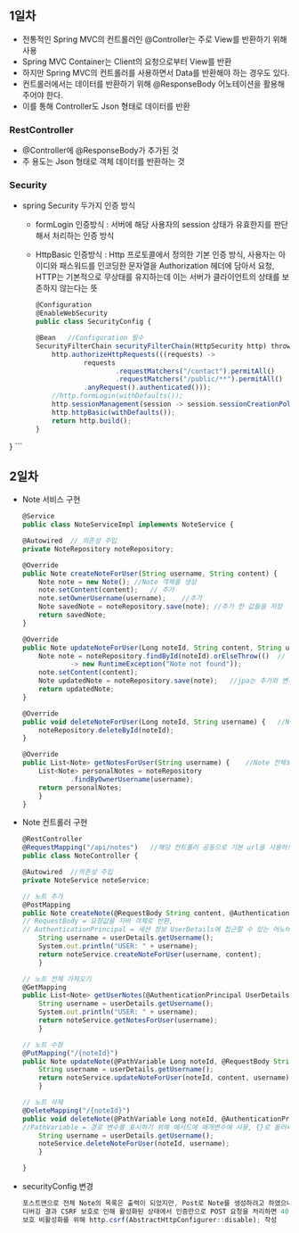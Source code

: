 ## 1일차
- 전통적인 Spring MVC의 컨트롤러인 @Controller는 주로 View를 반환하기 위해 사용
- Spring MVC Container는 Client의 요청으로부터 View를 반환
- 하지만 Spring MVC의 컨트롤러를 사용하면서 Data를 반환해야 하는 경우도 있다.
- 컨트롤러에서는 데이터를 반환하기 위해 @ResponseBody 어노테이션을 활용해주어야 한다.
- 이를 통해 Controller도 Json 형태로 데이터를 반환

### RestController
- @Controller에 @ResponseBody가 추가된 것
- 주 용도는 Json 형태로 객체 데이터를 반환하는 것

###  Security
- spring Security 두가지 인증 방식
  - formLogin 인증방식 : 서버에 해당 사용자의 session 상태가 유효한지를 판단해서 처리하는 인증 방식
  - HttpBasic 인증방식 : Http 프로토콜에서 정의한 기본 인증 방식, 사용자는 아이디와 패스워드를 인코딩한 문자열을 Authorization 헤더에 담아서 요청, HTTP는 기본적으로 무상태를 유지하는데 이는 서버가 클라이언트의 상태를 보존하지 않는다는 뜻
   
    ```javascript
    @Configuration
    @EnableWebSecurity
    public class SecurityConfig {

    @Bean   //Configuration 필수
    SecurityFilterChain securityFilterChain(HttpSecurity http) throws Exception {
        http.authorizeHttpRequests(((requests) ->
                requests
                        .requestMatchers("/contact").permitAll()
                        .requestMatchers("/public/**").permitAll()
                .anyRequest().authenticated()));
        //http.formLogin(withDefaults());
        http.sessionManagement(session -> session.sessionCreationPolicy(SessionCreationPolicy.STATELESS));
        http.httpBasic(withDefaults());
        return http.build();
    }
}
    ```

## 2일차
- Note 서비스 구현

    ```javascript
    @Service
    public class NoteServiceImpl implements NoteService {

    @Autowired  // 의존성 주입
    private NoteRepository noteRepository;
    
    @Override   
    public Note createNoteForUser(String username, String content) {    //Note 추가
        Note note = new Note(); //Note 객체를 생성
        note.setContent(content);   // 추가
        note.setOwnerUsername(username);    //추가
        Note savedNote = noteRepository.save(note); //추가 한 값들을 저장
        return savedNote;
    }

    @Override
    public Note updateNoteForUser(Long noteId, String content, String username) {   //Note 수정(userID값을 가져와 수정)
        Note note = noteRepository.findById(noteId).orElseThrow(()  // 1일차에 작성한 해당 id값이 존재하지 않으면 오류 발생
                -> new RuntimeException("Note not found"));
        note.setContent(content);
        Note updatedNote = noteRepository.save(note);   //jpa는 추가와 변경 모두 save()를 사용
        return updatedNote;
    }

    @Override
    public void deleteNoteForUser(Long noteId, String username) {   //Note 삭제(userID값을 가져와 삭제)
        noteRepository.deleteById(noteId);
    }

    @Override
    public List<Note> getNotesForUser(String username) {    //Note 전체보기(username을 통하여 List 반환)
        List<Note> personalNotes = noteRepository
                .findByOwnerUsername(username);
        return personalNotes;
        }
    }
    ```
  
- Note 컨트롤러 구현

    ```javascript
    @RestController
    @RequestMapping("/api/notes")   //해당 컨트롤러 공동으로 기본 url을 사용하도록 설정
    public class NoteController {

    @Autowired  //의존성 주입
    private NoteService noteService;

    // 노트 추가
    @PostMapping
    public Note createNote(@RequestBody String content, @AuthenticationPrincipal UserDetails userDetails) {
    // RequestBody = 요청값을 자바 객체로 반환, 
    // AuthenticationPrincipal = 세션 정보 UserDetails에 접근할 수 있는 어노테이션 (로그인 세션 정보가 필요한 컨트롤러에서 정보를 받아서 사용)
        String username = userDetails.getUsername();
        System.out.println("USER: " + username);
        return noteService.createNoteForUser(username, content);
        }

    // 노트 전체 가져오기
    @GetMapping
    public List<Note> getUserNotes(@AuthenticationPrincipal UserDetails userDetails) {
        String username = userDetails.getUsername();
        System.out.println("USER: " + username);
        return noteService.getNotesForUser(username);
        }

    // 노트 수정
    @PutMapping("/{noteId}")
    public Note updateNote(@PathVariable Long noteId, @RequestBody String content, @AuthenticationPrincipal UserDetails userDetails) {
        String username = userDetails.getUsername();
        return noteService.updateNoteForUser(noteId, content, username);
        }

    // 노트 삭제
    @DeleteMapping("/{noteId}")
    public void deleteNote(@PathVariable Long noteId, @AuthenticationPrincipal UserDetails userDetails) {
    //PathVariable = 경로 변수를 표시하기 위해 메서드에 매개변수에 사용, {}로 둘러싸인 값
        String username = userDetails.getUsername();
        noteService.deleteNoteForUser(noteId, username);
        }

    }
    ```

- securityConfig 변경
    ```javascript
    포스트맨으로 전체 Note의 목록은 출력이 되었지만, Post로 Note를 생성하려고 하였으나 401 오류 발생
    디버깅 결과 CSRF 보호로 인해 활성화된 상태에서 인증만으로 POST 요청을 처리하면 401 오류가 발생
    보호 비활성화를 위해 http.csrf(AbstractHttpConfigurer::disable); 작성
    ```